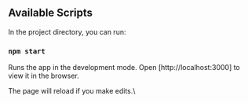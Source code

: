 ## Available Scripts

In the project directory, you can run:

### `npm start`

Runs the app in the development mode.
Open [http://localhost:3000] to view it in the browser.

The page will reload if you make edits.\
